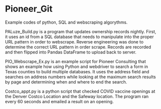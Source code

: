 # Pioneer_Git

Example codes of python, SQL and webscraping algorythms. 

PALuze_Build.py is a program that updates ownership records nightly.  First, it uses an id from a SQL database that needs to manipulate into the proper URL pattern in order to webscrape.  Reverse engineering was done to determine the correct URL pattern in order scrape.  Records are recorded and then flipped into Pandas DataFrame to upload back to server. 

PIO_Webscrape_Ex.py is an example script for Pioneer Consulting that shows an example how using Python and webdriver to search a form in Texas counties to build multiple databases.  It uses the address field and searches on address numbers while looking at the maximum search results by page and determining when and where to end the search.  

Costco_appt.py is a python script that checked COVID vaccine openings at the Denver Costco Location and the Safeway location.  The program ran every 60 seconds and emailed a result on an opening.  
